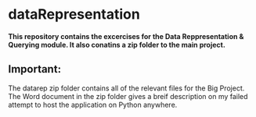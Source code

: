 # dataRepresentation
#### This repository contains the excercises for the Data Reppresentation & Querying module. It also conatins a zip folder to the main project.

## Important:
The datarep zip folder contains all of the relevant files for the Big Project.
The Word document in the zip folder gives a breif description on my failed attempt to host the application on Python anywhere.
